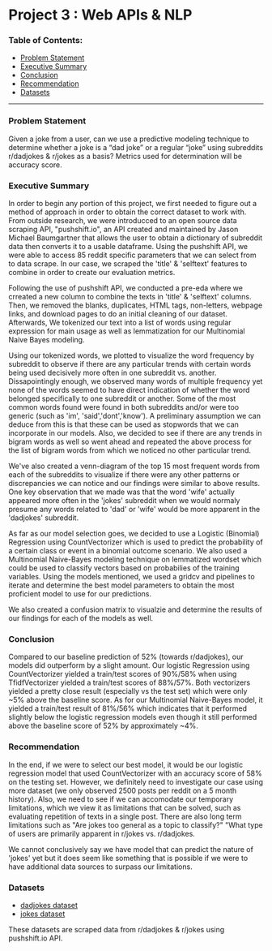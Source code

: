 # Project 3 : Web APIs & NLP 

### Table of Contents:
- [Problem Statement](#Problem-Statement)
- [Executive Summary](#Executive-Summary)
- [Conclusion](#Conclusion)
- [Recommendation](#Recommendation)
- [Datasets](#Datasets)
---
### Problem Statement

Given a joke from a user, can we use a predictive modeling technique to determine whether a joke is a “dad joke” or a regular “joke” using subreddits r/dadjokes & r/jokes as a basis? Metrics used for determination will be accuracy score.


### Executive Summary

In order to begin any portion of this project, we first needed to figure out a method of approach in order to obtain the correct dataset to work with.  From outside research, we were introducced to an open source data scraping API, "pushshift.io", an API created and maintained by Jason Michael Baumgartner that allows the user to obtain a dictionary of subreddit data then converts it to a usable dataframe.  Using the pushshift API, we were able to access 85 reddit specific parameters that we can select from to data scrape.  In our case, we scraped the 'title' & 'selftext' features to combine in order to create our evaluation metrics.  

Following the use of pushshift API, we conducted a pre-eda where we crreated a new column to combine the texts in 'title' & 'selftext' columns.  Then, we removed the blanks, duplicates, HTML tags, non-letters, webpage links, and download pages to do an initial cleaning of our dataset.  Afterwards, We tokenized our text into a list of words using regular expression for main usage as well as lemmatization for our Multinomial Naive Bayes modeling.  

Using our tokenized words, we plotted to visualize the word frequency by subreddit to observe if there are any particular trends with certain words being used decisively more often in one subreddit vs. another.  Dissapointingly enough, we observed many words of multiple frequency yet none of the words seemed to have direct indication of whether the word belonged specifically to one subreddit or another.  Some of the most common words found were found in both subreddits and/or were too generic (such as 'im', 'said','dont','know').  A preliminary assumption we can deduce from this is that these can be used as stopwords that we can incorporate in our models.  Also, we decided to see if there are any trends in bigram words as well so went ahead and repeated the above process for the list of bigram words from which we noticed no other particular trend.

We've also created a venn-diagram of the top 15 most frequent words from each of the subreddits to visualize if there were any other patterns or discrepancies we can notice and our findings were similar to above results.  One key observation that we made was that the word 'wife' actually appeared more often in the 'jokes' subreddit when we would normaly presume any words related to 'dad' or 'wife' would be more apparent in the 'dadjokes' subreddit.

As far as our model selection goes, we decided to use a Logistic (Binomial) Regression using CountVectorizer which is used to predict the probability of a certain class or event in a binomial outcome scenario.  We also used a Multinomial Naive-Bayes modeling technique on lemmatized wordset which could be used to classify vectors based on probabilies of the training variables.  Using the models mentioned, we used a gridcv and pipelines to iterate and determine the best model parameters to obtain the most proficient model to use for our predictions.

We also created a confusion matrix to visualzie and determine the results of our findings for each of the models as well.


### Conclusion

Compared to our baseline prediction of 52% (towards r/dadjokes), our models did outperform by a slight amount.  Our logistic Regression using CountVectorizer yielded a train/test scores of 90%/58% when using TfidfVectorizer yielded a train/test scores of 88%/57%.  Both vectorizers yielded a pretty close result (especially vs the test set) which were only ~5% above the baseline score.  As for our Multinomial Naive-Bayes model, it yielded a train/test result of 81%/56% which indicates that it performed slightly below the logistic regression models even though it still performed above the baseline score of 52% by approximately ~4%.

  


### Recommendation

In the end, if we were to select our best model, it would be our logistic regression model that used CountVectorizer with an accuracy score of 58% on the testing set.  However, we definitely need to investigate our case using more dataset (we only observed 2500 posts per reddit on a 5 month history).  Also, we need to see if we can accomodate our temporary limitations, which we view it as limitations that can be solved, such as evaluating repetition of texts in a single post.  There are also long term limitations such as "Are jokes too general as a topic to classify?" "What type of users are primarily apparent in r/jokes vs. r/dadjokes.

We cannot conclusively say we have model that can predict the nature of 'jokes' yet but it does seem like something that is possible if we were to have additional data sources to surpass our limitations.


### Datasets

- [dadjokes dataset](./dataset/dadjokes)
- [jokes dataset](./dataset/jokes)

These datasets are scraped data from r/dadjokes & r/jokes using pushshift.io API.




